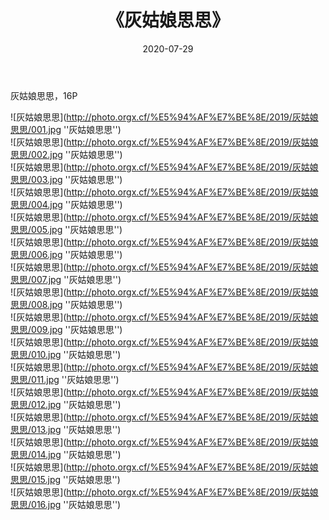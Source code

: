 ﻿---
layout: post
title: 《灰姑娘思思》
date: 2020-07-29
img: http://photo.orgx.cf/%E5%94%AF%E7%BE%8E/2019/灰姑娘思思/000.jpg
tags: [美女,清纯,唯美]
---

灰姑娘思思，16P

![灰姑娘思思](http://photo.orgx.cf/%E5%94%AF%E7%BE%8E/2019/灰姑娘思思/001.jpg ''灰姑娘思思'')<br>
![灰姑娘思思](http://photo.orgx.cf/%E5%94%AF%E7%BE%8E/2019/灰姑娘思思/002.jpg ''灰姑娘思思'')<br>
![灰姑娘思思](http://photo.orgx.cf/%E5%94%AF%E7%BE%8E/2019/灰姑娘思思/003.jpg ''灰姑娘思思'')<br>
![灰姑娘思思](http://photo.orgx.cf/%E5%94%AF%E7%BE%8E/2019/灰姑娘思思/004.jpg ''灰姑娘思思'')<br>
![灰姑娘思思](http://photo.orgx.cf/%E5%94%AF%E7%BE%8E/2019/灰姑娘思思/005.jpg ''灰姑娘思思'')<br>
![灰姑娘思思](http://photo.orgx.cf/%E5%94%AF%E7%BE%8E/2019/灰姑娘思思/006.jpg ''灰姑娘思思'')<br>
![灰姑娘思思](http://photo.orgx.cf/%E5%94%AF%E7%BE%8E/2019/灰姑娘思思/007.jpg ''灰姑娘思思'')<br>
![灰姑娘思思](http://photo.orgx.cf/%E5%94%AF%E7%BE%8E/2019/灰姑娘思思/008.jpg ''灰姑娘思思'')<br>
![灰姑娘思思](http://photo.orgx.cf/%E5%94%AF%E7%BE%8E/2019/灰姑娘思思/009.jpg ''灰姑娘思思'')<br>
![灰姑娘思思](http://photo.orgx.cf/%E5%94%AF%E7%BE%8E/2019/灰姑娘思思/010.jpg ''灰姑娘思思'')<br>
![灰姑娘思思](http://photo.orgx.cf/%E5%94%AF%E7%BE%8E/2019/灰姑娘思思/011.jpg ''灰姑娘思思'')<br>
![灰姑娘思思](http://photo.orgx.cf/%E5%94%AF%E7%BE%8E/2019/灰姑娘思思/012.jpg ''灰姑娘思思'')<br>
![灰姑娘思思](http://photo.orgx.cf/%E5%94%AF%E7%BE%8E/2019/灰姑娘思思/013.jpg ''灰姑娘思思'')<br>
![灰姑娘思思](http://photo.orgx.cf/%E5%94%AF%E7%BE%8E/2019/灰姑娘思思/014.jpg ''灰姑娘思思'')<br>
![灰姑娘思思](http://photo.orgx.cf/%E5%94%AF%E7%BE%8E/2019/灰姑娘思思/015.jpg ''灰姑娘思思'')<br>
![灰姑娘思思](http://photo.orgx.cf/%E5%94%AF%E7%BE%8E/2019/灰姑娘思思/016.jpg ''灰姑娘思思'')<br>
